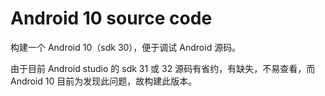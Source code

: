 # Android 10 source code
构建一个 Android 10（sdk 30），便于调试 Android 源码。

由于目前 Android studio 的 sdk 31 或 32 源码有省约，有缺失，不易查看，而 Android 10 目前为发现此问题，故构建此版本。